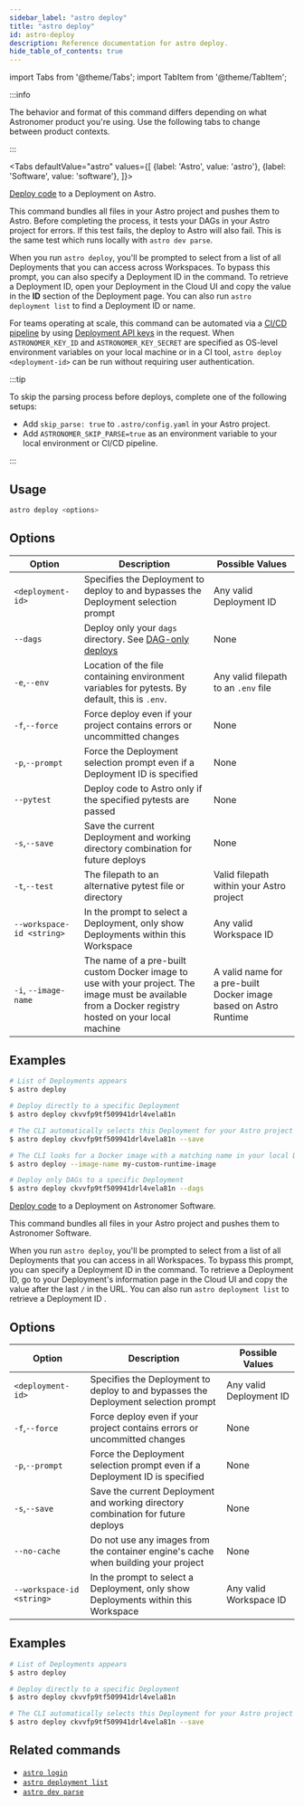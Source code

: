 ```yaml
---
sidebar_label: "astro deploy"
title: "astro deploy"
id: astro-deploy
description: Reference documentation for astro deploy.
hide_table_of_contents: true
---
```


import Tabs from '@theme/Tabs';
import TabItem from '@theme/TabItem';

:::info  

The behavior and format of this command differs depending on what Astronomer product you're using. Use the following tabs to change between product contexts. 

:::

<Tabs
    defaultValue="astro"
    values={[
        {label: 'Astro', value: 'astro'},
        {label: 'Software', value: 'software'},
    ]}>
<TabItem value="astro">


[Deploy code](deploy-code.md) to a Deployment on Astro.

This command bundles all files in your Astro project and pushes them to Astro. Before completing the process, it tests your DAGs in your Astro project for errors. If this test fails, the deploy to Astro will also fail. This is the same test which runs locally with `astro dev parse`.

When you run `astro deploy`, you'll be prompted to select from a list of all Deployments that you can access across Workspaces. To bypass this prompt, you can also specify a Deployment ID in the command. To retrieve a Deployment ID, open your Deployment in the Cloud UI and copy the value in the **ID** section of the Deployment page. You can also run `astro deployment list` to find a Deployment ID or name.

For teams operating at scale, this command can be automated via a [CI/CD pipeline](ci-cd.md) by using [Deployment API keys](api-keys.md) in the request. When `ASTRONOMER_KEY_ID` and `ASTRONOMER_KEY_SECRET` are specified as OS-level environment variables on your local machine or in a CI tool, `astro deploy <deployment-id>` can be run without requiring user authentication.

:::tip

To skip the parsing process before deploys, complete one of the following setups:

- Add `skip_parse: true` to `.astro/config.yaml` in your Astro project.
- Add `ASTRONOMER_SKIP_PARSE=true` as an environment variable to your local environment or CI/CD pipeline.

:::

## Usage

```sh
astro deploy <options>
```

## Options

| Option                    | Description                                                                                                                                           | Possible Values                                                  |
| ------------------------- | ----------------------------------------------------------------------------------------------------------------------------------------------------- | ---------------------------------------------------------------- |
| `<deployment-id>`         | Specifies the Deployment to deploy to and bypasses the Deployment selection prompt                                                                               | Any valid Deployment ID                                          |
| `--dags`                  | Deploy only your `dags` directory. See [DAG-only deploys](deploy-code.md#dag-only-deploys)                                                         | None                                                             |
| `-e`,`--env`              | Location of the file containing environment variables for pytests. By default, this is `.env`.                                                        | Any valid filepath to an `.env` file                             |
| `-f`,`--force`            | Force deploy even if your project contains errors or uncommitted changes                                                                              | None                                                             |
| `-p`,`--prompt`           | Force the Deployment selection prompt even if a Deployment ID is specified                                                                            | None                                                             |
| `--pytest`                | Deploy code to Astro only if the specified pytests are passed                                                                                         | None                                                             |
| `-s`,`--save`             | Save the current Deployment and working directory combination for future deploys                                                                      | None                                                             |
| `-t`,`--test`             | The filepath to an alternative pytest file or directory                                                                                               | Valid filepath within your Astro project                         |
| `--workspace-id <string>` | In the prompt to select a Deployment, only show Deployments within this Workspace                                                                     | Any valid Workspace ID                                           |
| `-i`, `--image-name`      | The name of a pre-built custom Docker image to use with your project. The image must be available from a Docker registry hosted on your local machine | A valid name for a pre-built Docker image based on Astro Runtime |

## Examples

```sh
# List of Deployments appears
$ astro deploy

# Deploy directly to a specific Deployment
$ astro deploy ckvvfp9tf509941drl4vela81n

# The CLI automatically selects this Deployment for your Astro project
$ astro deploy ckvvfp9tf509941drl4vela81n --save

# The CLI looks for a Docker image with a matching name in your local Docker registry and builds your project with it
$ astro deploy --image-name my-custom-runtime-image

# Deploy only DAGs to a specific Deployment
$ astro deploy ckvvfp9tf509941drl4vela81n --dags
```

</TabItem>

<TabItem value="software">

[Deploy code](deploy-code.md) to a Deployment on Astronomer Software.

This command bundles all files in your Astro project and pushes them to Astronomer Software. 

When you run `astro deploy`, you'll be prompted to select from a list of all Deployments that you can access in all Workspaces. To bypass this prompt, you can specify a Deployment ID in the command. To retrieve a Deployment ID, go to your Deployment's information page in the Cloud UI and copy the value after the last `/` in the URL. You can also run `astro deployment list` to retrieve a Deployment ID .

## Options

| Option                    | Description                                                                        | Possible Values         |
| ------------------------- | ---------------------------------------------------------------------------------- | ----------------------- |
| `<deployment-id>`         |  Specifies the Deployment to deploy to and bypasses the Deployment selection prompt     | Any valid Deployment ID |
| `-f`,`--force`            | Force deploy even if your project contains errors or uncommitted changes           | None                    |
| `-p`,`--prompt`           | Force the Deployment selection prompt even if a Deployment ID is specified         | None                    |
| `-s`,`--save`             | Save the current Deployment and working directory combination for future deploys   | None                    |
| `--no-cache`              | Do not use any images from the container engine's cache when building your project | None                    |
| `--workspace-id <string>` | In the prompt to select a Deployment, only show Deployments within this Workspace  | Any valid Workspace ID  |

## Examples

```sh
# List of Deployments appears
$ astro deploy

# Deploy directly to a specific Deployment
$ astro deploy ckvvfp9tf509941drl4vela81n

# The CLI automatically selects this Deployment for your Astro project
$ astro deploy ckvvfp9tf509941drl4vela81n --save
```

</TabItem>
</Tabs>

## Related commands

- [`astro login`](cli/astro-login.md)
- [`astro deployment list`](cli/astro-deployment-list.md)
- [`astro dev parse`](cli/astro-dev-parse.md)

